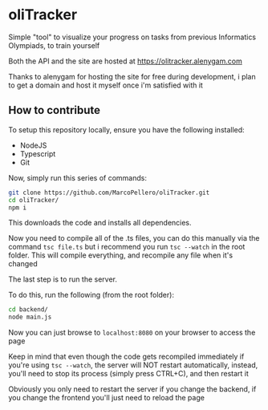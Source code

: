 # oliTracker
Simple "tool" to visualize your progress on tasks from previous Informatics Olympiads, to train yourself

Both the API and the site are hosted at https://olitracker.alenygam.com

Thanks to alenygam for hosting the site for free during development, i plan to get a domain and host it myself once i'm satisfied with it

## How to contribute
To setup this repository locally, ensure you have the following installed:
- NodeJS
- Typescript
- Git

Now, simply run this series of commands:
```bash
git clone https://github.com/MarcoPellero/oliTracker.git
cd oliTracker/
npm i
```
This downloads the code and installs all dependencies.

Now you need to compile all of the .ts files, you can do this manually via the command `tsc file.ts` but i recommend you run `tsc --watch` in the root folder. This will compile everything, and recompile any file when it's changed

The last step is to run the server.

To do this, run the following (from the root folder):
```bash
cd backend/
node main.js
```
Now you can just browse to `localhost:8080` on your browser to access the page

Keep in mind that even though the code gets recompiled immediately if you're using `tsc --watch`, the server will NOT restart automatically, instead, you'll need to stop its process (simply press CTRL+C), and then restart it

Obviously you only need to restart the server if you change the backend, if you change the frontend you'll just need to reload the page
